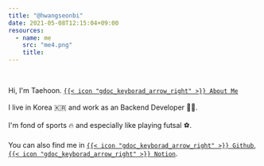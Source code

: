 ```yaml
---
title: "@hwangseonbi"
date: 2021-05-08T12:15:04+09:00
resources:
  - name: me
    src: "me4.png"
    title: 
---
```

<br>


Hi, I'm Taehoon.  [`{{< icon "gdoc_keyborad_arrow_right" >}} About Me`](https://www.notion.so/hwangseonbi/3f9d1fcf7f384b4e8145258fcef32a94)
<br><br>
I live in Korea 🇰🇷 and work as an Backend Developer 👨‍💻.
<br><br>
I'm fond of sports 🔥 and especially like playing futsal ⚽.
<br><br>
You can also find me in [`{{< icon "gdoc_keyborad_arrow_right" >}} Github`](https://github.com/hwangseonbi), [`{{< icon "gdoc_keyborad_arrow_right" >}} Notion`](https://www.notion.so/hwangseonbi/hwangseonbi-0f1c0b3114324dc4a6934449fc745985).
<br><br><br><br>

<!-- <br><br><br>
[`{{< icon "gdoc_keyborad_arrow_right" >}} Here`](google.com) are some projects I have made.
<br><br><br> -->
